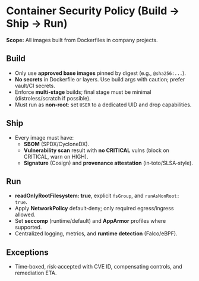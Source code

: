 # Container Security Policy (Build → Ship → Run)

**Scope:** All images built from Dockerfiles in company projects.

## Build
- Only use **approved base images** pinned by digest (e.g., `@sha256:...`). 
- **No secrets** in Dockerfile or layers. Use build args with caution; prefer vault/CI secrets.
- Enforce **multi‑stage** builds; final stage must be minimal (distroless/scratch if possible).
- Must run as **non‑root**: set `USER` to a dedicated UID and drop capabilities.

## Ship
- Every image must have:
  - **SBOM** (SPDX/CycloneDX).
  - **Vulnerability scan** result with **no CRITICAL** vulns (block on CRITICAL, warn on HIGH).
  - **Signature** (Cosign) and **provenance attestation** (in‑toto/SLSA‑style).

## Run
- **readOnlyRootFilesystem: true**, explicit `fsGroup`, and `runAsNonRoot: true`.
- Apply **NetworkPolicy** default‑deny; only required egress/ingress allowed.
- Set **seccomp** (runtime/default) and **AppArmor** profiles where supported.
- Centralized logging, metrics, and **runtime detection** (Falco/eBPF).

## Exceptions
- Time‑boxed, risk‑accepted with CVE ID, compensating controls, and remediation ETA.

